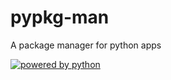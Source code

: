 # pypkg-man
A package manager for python apps 


<!--- [![powered by python](https://www.python.org/static/community_logos/python-logo-inkscape.svg)](https://python.org/about)
--->

[![powered by python](https://www.python.org/static/community_logos/python-powered-w-200x80.png)](https://python.org/about)
